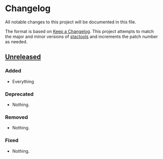 # Changelog

All notable changes to this project will be documented in this file.

The format is based on [Keep a Changelog](https://keepachangelog.com/en/1.0.0/). This project attempts to match the major and minor versions of [stactools](https://github.com/stac-utils/stactools) and increments the patch number as needed.

## [Unreleased]

### Added

- Everything

### Deprecated

- Nothing.

### Removed

- Nothing.

### Fixed

- Nothing.

[Unreleased]: <https://github.com/stactools-packages/chesapeake-lulc/tree/main/>
